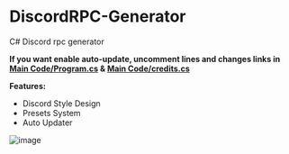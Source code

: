 # DiscordRPC-Generator
C# Discord rpc generator

**If you want enable auto-update, uncomment lines and changes links in [Main Code/Program.cs](https://github.com/FanyaOff/DiscordRPC-Generator/blob/main/RPC/Main%20Code/Program.cs) & [Main Code/credits.cs](https://github.com/FanyaOff/DiscordRPC-Generator/blob/main/RPC/Main%20Code/credits.cs)**

**Features:**
* Discord Style Design
* Presets System
* Auto Updater

![image](https://user-images.githubusercontent.com/73064979/169068629-7ceeae1d-2468-49b2-bd29-a676cfbf1724.png)


